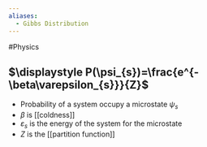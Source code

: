 ```yaml
---
aliases:
  - Gibbs Distribution
---
```

#Physics 
## $\displaystyle P(\psi_{s})=\frac{e^{-\beta\varepsilon_{s}}}{Z}$
* Probability of a system occupy a microstate $\displaystyle \psi_{s}$
* $\displaystyle \beta$ is [[coldness]]
* $\displaystyle \varepsilon_{s}$ is the energy of the system for the microstate
* $\displaystyle Z$ is the [[partition function]]
